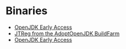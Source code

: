 # Binaries

* [OpenJDK Early Access](openjdk_early_access.md)
* [JTReg from the AdoptOpenJDK BuildFarm](jtreg_from_buildfarm.md)
* [OpenJDK Early Access](openjdk_early_access.md)
